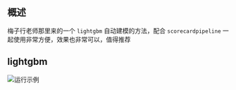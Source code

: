 ## 概述

梅子行老师那里来的一个 `lightgbm` 自动建模的方法，配合 `scorecardpipeline` 一起使用非常方便，效果也非常可以，值得推荐

## lightgbm
![运行示例](./.assets/run.png)
